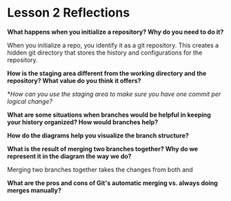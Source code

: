 # Lesson 2 Reflections

**What happens when you initialize a repository? Why do you need to do it?**

When you initialize a repo, you identify it as a git repository. This creates a hidden git directory that stores the history and configurations for the repository.

**How is the staging area different from the working directory and the repository?
What value do you think it offers?**

**How can you use the staging area to make sure you have one commit per logical
change?*

**What are some situations when branches would be helpful in keeping your history
organized? How would branches help?**

**How do the diagrams help you visualize the branch structure?**

**What is the result of merging two branches together? Why do we represent it in
the diagram the way we do?**

Merging two branches together takes the changes from both and

**What are the pros and cons of Git's automatic merging vs. always doing merges
manually?**
